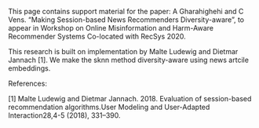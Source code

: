 This page contains support material for the paper: A Gharahighehi and C Vens. “Making Session-based News Recommenders Diversity-aware”, to appear in Workshop on Online Misinformation and Harm-Aware Recommender Systems Co-located with RecSys 2020.

This research is built on implementation by Malte Ludewig and Dietmar Jannach [1]. We make the sknn method diversity-aware using news artcile embeddings.


References:

[1] Malte Ludewig and Dietmar Jannach. 2018. Evaluation of session-based recommendation algorithms.User Modeling and User-Adapted Interaction28,4-5 (2018), 331–390.
